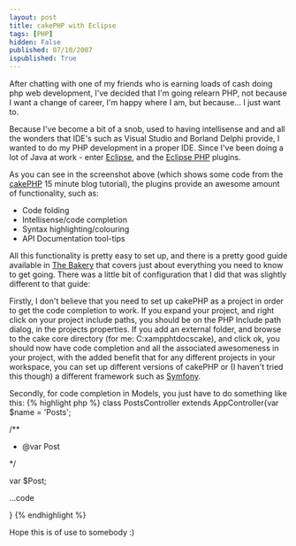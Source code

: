 ```yaml
---
layout: post
title: cakePHP with Eclipse
tags: [PHP]
hidden: False
published: 07/10/2007
ispublished: True
---
```


After chatting with one of my friends who is earning loads of cash doing php web development, I've decided that I'm going  relearn PHP, not because I want a change of career, I'm happy where I am, but because... I just want to.

Because I've become a bit of a snob, used to having intellisense and and all the wonders that IDE's such as Visual Studio and Borland Delphi provide, I wanted to do my PHP development in a proper IDE. Since I've been doing a lot of Java at work - enter <a href="http://www.eclipse.org" title="The Eclipse IDE" target="_blank">Eclipse</a>, and the <a href="http://www.eclipse.org/pdt/" title="Eclipse PDT plugins" target="_blank">Eclipse PHP</a> plugins.

As you can see in the screenshot above (which shows some code from the <a href="http://www.cakephp.org" title="A Nice Piece of Cake!">cakePHP</a> 15 minute blog tutorial), the plugins provide an awesome amount of functionality, such as:
<ul>
	<li>Code folding</li>
	<li>Intellisense/code completion</li>
	<li>Syntax highlighting/colouring</li>
	<li>API Documentation tool-tips</li>
</ul>
All this functionality is pretty easy to set up, and there is a pretty good guide available in <a href="http://bakery.cakephp.org/articles/view/setting-up-eclipse-to-work-with-cake" target="_blank">The Bakery</a> that covers just about everything you need to know to get going. There was a little bit of configuration that I did that was slightly different to that guide:

Firstly, I don't believe that you need to set up cakePHP as a project in order to get the code completion to work. If you expand your project, and right click on your project include paths, you should be on the PHP Include path dialog, in the projects properties. If you add an external folder, and browse to the cake core directory (for me: C:xampphtdocscake), and click ok, you should now have code completion and all the associated awesomeness in your project, with the added benefit that for any different projects in your workspace, you can set up different versions of cakePHP or (I haven't tried this though) a different framework such as <a href="http://www.symfony-project.com">Symfony</a>.

Secondly, for code completion in Models, you just have to do something like this:
{% highlight php %}
class PostsController extends AppController{var $name = 'Posts';

/**

* @var Post

*/

var $Post;

...code

}
{% endhighlight %}

Hope this is of use to somebody :)
